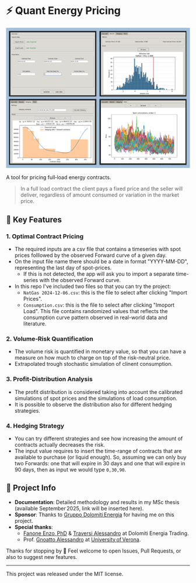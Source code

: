 # ⚡️ Quant Energy Pricing

![Demo screenshot](/test/demo.png)

A tool for pricing full‑load energy contracts.

> In a full load contract the client pays a fixed price and the seller will deliver, regardless of amount consumed or variation in the market price.


## 🔧 Key Features

### 1. Optimal Contract Pricing  
- The required inputs are a csv file that contains a timeseries with spot prices folllowed by the observed Forward curve of a given day.
- On the input file name there should be a date in format "YYYY-MM-DD", representing the last day of spot-prices.
  - If this is not detected, the app will ask you to import a separate time-series with the observed Forward curve.
- In this repo I've included two files so that you can try the project:
  - `NatGas 2024-12-06.csv`: this is the file to select after clicking "Import Prices".
  - `Consumption.csv`: this is the file to select after clicking "Imoport Load". This file contains randomized values that reflects the consumption curve pattern observed in real-world data and literature.

### 2. Volume‐Risk Quantification  
- The volume risk is quantified in monetary value, so that you can have a measure on how much to charge on top of the risk-neutral price.
- Extrapolated trough stochastic simulation of clinent consumption.
### 3. Profit‐Distribution Analysis  
- The profit distribution is considered taking into account the calibrated simulations of spot prices and the simulations of load consumption.
- It is possible to observe the distribution also for different hedging strategies.

### 4. Hedging Strategy  
- You can try different strategies and see how increasing the amount of contracts actually decreases the risk.
- The input value requires to insert the time-range of contracts that are available to purchase (or liquid enough). So, assuming we can only buy two Forwards: one that will expire in 30 days and one that will expire in 90 days, then as input we would type `0,30,90`.

## 📌 Project Info

- **Documentation**: Detailed methodology and results in my MSc thesis (available September 2025, link will be inserted here).  
- **Sponsor**: Thanks to [Gruppo Dolomiti Energia](https://www.dolomitienergia.it/) for having me on this project.  
- **Special thanks**:  
  - [Fanone Enzo, PhD](https://www.linkedin.com/in/enzo-fanone-phd-3294592/) & [Traversi Alessandro](https://www.linkedin.com/in/alessandro-traversi-005ba51b/) at Dolomiti Energia Trading. 
  - Prof. [Gnoatto Alessandro](https://www.linkedin.com/in/alessandro-gnoatto-b184143b/) at [University of Verona](https://www.univr.it/en/university).

Thanks for stopping by 🙂
Feel welcome to open Issues, Pull Requests, or also to suggest new features.

---
This project was released under the MIT license.

